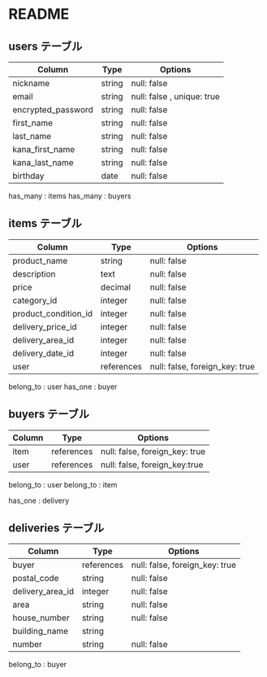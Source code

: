 
# README

## users テーブル

| Column             | Type   | Options     |
| ------------------ | ------ | ----------- |
| nickname           | string | null: false |
| email              | string | null: false , unique: true |
| encrypted_password | string | null: false |
| first_name         | string | null: false |
| last_name          | string | null: false |
| kana_first_name    | string | null: false |
| kana_last_name     | string | null: false |
| birthday           | date   | null: false |

has_many : items
has_many : buyers

## items テーブル

| Column               | Type       | Options                         |
| ------------         | ---------- | ------------------------------  |
| product_name         | string     | null: false                     |
| description          | text       | null: false                     |
| price                | decimal    | null: false                     |
| category_id          | integer    | null: false                     |
| product_condition_id | integer    | null: false                     |
| delivery_price_id    | integer    | null: false                     |
| delivery_area_id     | integer    | null: false                     |
| delivery_date_id     | integer    | null: false                     |
| user                 | references | null: false, foreign_key: true  |

belong_to : user
has_one : buyer




##  buyers テーブル

| Column      | Type       | Options                             |
| ----------- | ---------- | ----------------------------------- |
| item        | references | null: false, foreign_key: true      |
| user        | references | null: false, foreign_key:true       |

belong_to : user
belong_to : item

has_one : delivery


## deliveries テーブル

| Column           | Type       | Options                             |
| -----------      | ---------- | ----------------------------------- |
| buyer            | references | null: false, foreign_key: true      |
| postal_code      | string     | null: false                         |
| delivery_area_id | integer    | null: false                         |
| area             | string     | null: false                         |
| house_number     | string     | null: false                         |
| building_name    | string     |                                     |
| number           | string     | null: false                         |

belong_to : buyer